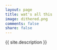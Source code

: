 ```yaml
---
layout: page
title: wat's all this
image: dithered.png
comments: false
share: false
---
```


{{ site.description }}